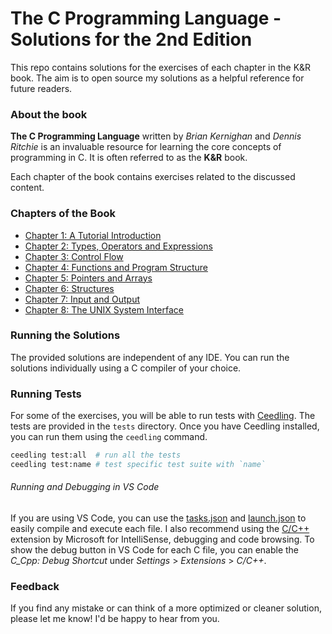 # The C Programming Language - Solutions for the 2nd Edition

This repo contains solutions for the exercises of each chapter in the K&R book. The aim is to open source my solutions as a helpful reference for future readers.

### About the book

**The C Programming Language** written by _Brian Kernighan_ and _Dennis Ritchie_ is an invaluable resource for learning the core concepts of programming in C. It is often referred to as the **K&R** book.

Each chapter of the book contains exercises related to the discussed content.

### Chapters of the Book

- [Chapter 1: A Tutorial Introduction](src/chapter_1)
- [Chapter 2: Types, Operators and Expressions](src/chapter_2)
- [Chapter 3: Control Flow](src/chapter_3)
- [Chapter 4: Functions and Program Structure](src/chapter_4)
- [Chapter 5: Pointers and Arrays](src/chapter_5)
- [Chapter 6: Structures](src/chapter_6)
- [Chapter 7: Input and Output](src/chapter_7)
- [Chapter 8: The UNIX System Interface](src/chapter_8)

### Running the Solutions

The provided solutions are independent of any IDE. You can run the solutions individually using a C compiler of your choice.

### Running Tests

For some of the exercises, you will be able to run tests with [Ceedling](http://www.throwtheswitch.org/ceedling). The tests are provided in the `tests` directory.
Once you have Ceedling installed, you can run them using the `ceedling` command.

```bash
ceedling test:all  # run all the tests
ceedling test:name # test specific test suite with `name`
```

###### Running and Debugging in VS Code

If you are using VS Code, you can use the [tasks.json](.vscode/tasks.json) and [launch.json](.vscode/launch.json) to easily compile and execute each file. I also recommend using the [C/C++](https://marketplace.visualstudio.com/items?itemName=ms-vscode.cpptools) extension by Microsoft for IntelliSense, debugging and code browsing. To show the debug button in VS Code for each C file, you can enable the _C_Cpp: Debug Shortcut_ under _Settings_ > _Extensions_ > _C/C++_.

### Feedback

If you find any mistake or can think of a more optimized or cleaner solution, please let me know! I'd be happy to hear from you.
